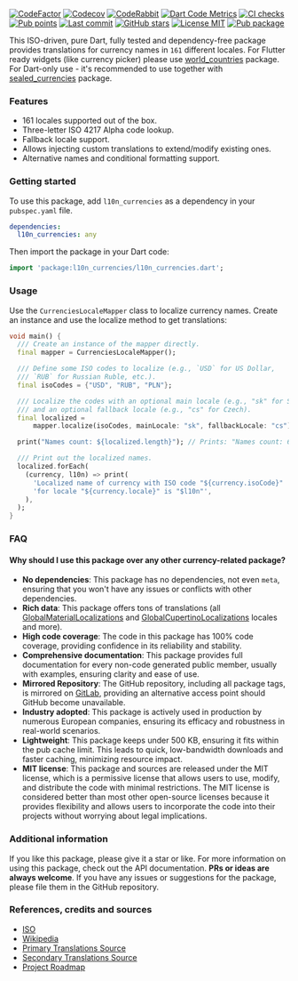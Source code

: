 [![CodeFactor](https://www.codefactor.io/repository/github/tsinis/sealed_world/badge)](https://www.codefactor.io/repository/github/tsinis/sealed_world)
[![Codecov](https://codecov.io/github/tsinis/sealed_world/branch/main/graph/badge.svg)](https://app.codecov.io/github/tsinis/sealed_world/flags)
[![CodeRabbit](https://img.shields.io/coderabbit/prs/github/tsinis/sealed_world?logo=vowpalwabbit&logoColor=orange&color=dark-green)](https://coderabbit.ai)
[![Dart Code Metrics](https://img.shields.io/badge/passing-dcm?style=flat&logo=dart&logoColor=lightskyblue&label=dcm&color=dark-green)](https://dcm.dev)
[![CI checks](https://github.com/tsinis/sealed_world/actions/workflows/verify_packages.yaml/badge.svg)](https://github.com/tsinis/sealed_world/actions/workflows/verify_packages.yaml)
[![Pub points](https://img.shields.io/pub/points/l10n_currencies)](https://pub.dev/packages/l10n_currencies/score)
[![Last commit](https://img.shields.io/github/last-commit/tsinis/sealed_world)](https://github.com/tsinis/sealed_world/commits/main/packages/l10n_currencies)
[![GitHub stars](https://img.shields.io/github/stars/tsinis/sealed_world?style=flat&color=green)](https://github.com/tsinis/sealed_world/stargazers)
[![License MIT](https://img.shields.io/badge/License-MIT-yellow.svg)](https://opensource.org/licenses/MIT)
[![Pub package](https://img.shields.io/pub/v/l10n_currencies.svg)](https://pub.dev/packages/l10n_currencies)

This ISO-driven, pure Dart, fully tested and dependency-free package provides translations for currency names in `161` different locales. For Flutter ready widgets (like currency picker) please use [world_countries](https://pub.dev/packages/world_countries) package. For Dart-only use - it's recommended to use together with [sealed_currencies](https://pub.dev/packages/sealed_currencies) package.

### Features

- 161 locales supported out of the box.
- Three-letter ISO 4217 Alpha code lookup.
- Fallback locale support.
- Allows injecting custom translations to extend/modify existing ones.
- Alternative names and conditional formatting support.

### Getting started

To use this package, add `l10n_currencies` as a dependency in your `pubspec.yaml` file.

```yaml
dependencies:
  l10n_currencies: any
```

Then import the package in your Dart code:

```dart
import 'package:l10n_currencies/l10n_currencies.dart';
```

### Usage

Use the `CurrenciesLocaleMapper` class to localize currency names. Create an instance and use the localize method to get translations:

```dart
void main() {
  /// Create an instance of the mapper directly.
  final mapper = CurrenciesLocaleMapper();

  /// Define some ISO codes to localize (e.g., `USD` for US Dollar,
  /// `RUB` for Russian Ruble, etc.).
  final isoCodes = {"USD", "RUB", "PLN"};

  /// Localize the codes with an optional main locale (e.g., "sk" for Slovak),
  /// and an optional fallback locale (e.g., "cs" for Czech).
  final localized =
      mapper.localize(isoCodes, mainLocale: "sk", fallbackLocale: "cs");

  print("Names count: ${localized.length}"); // Prints: "Names count: 6".

  /// Print out the localized names.
  localized.forEach(
    (currency, l10n) => print(
      'Localized name of currency with ISO code "${currency.isoCode}" '
      'for locale "${currency.locale}" is "$l10n"',
    ),
  );
}
```

### FAQ

#### Why should I use this package over any other currency-related package?

- **No dependencies**: This package has no dependencies, not even `meta`, ensuring that you won't have any issues or conflicts with other dependencies.
- **Rich data**: This package offers tons of translations (all [GlobalMaterialLocalizations](https://api.flutter.dev/flutter/flutter_localizations/GlobalMaterialLocalizations-class.html) and [GlobalCupertinoLocalizations](https://api.flutter.dev/flutter/flutter_localizations/GlobalCupertinoLocalizations-class.html) locales and more).
- **High code coverage**: The code in this package has 100% code coverage, providing confidence in its reliability and stability.
- **Comprehensive documentation**: This package provides full documentation for every non-code generated public member, usually with examples, ensuring clarity and ease of use.
- **Mirrored Repository**: The GitHub repository, including all package tags, is mirrored on [GitLab](https://gitlab.com/tsinis/sealed_world/), providing an alternative access point should GitHub become unavailable.
- **Industry adopted**: This package is actively used in production by numerous European companies, ensuring its efficacy and robustness in real-world scenarios.
- **Lightweight**: This package keeps under 500 KB, ensuring it fits within the pub cache limit. This leads to quick, low-bandwidth downloads and faster caching, minimizing resource impact.
- **MIT license**: This package and sources are released under the MIT license, which is a permissive license that allows users to use, modify, and distribute the code with minimal restrictions. The MIT license is considered better than most other open-source licenses because it provides flexibility and allows users to incorporate the code into their projects without worrying about legal implications.

### Additional information

If you like this package, please give it a star or like. For more information on using this package, check out the API documentation. **PRs or ideas are always welcome**.
If you have any issues or suggestions for the package, please file them in the GitHub repository.

### References, credits and sources

- [ISO](https://www.iso.org/iso-4217-currency-codes.html)
- [Wikipedia](https://wikipedia.org/wiki/ISO_4217)
- [Primary Translations Source](https://github.com/umpirsky/currency-list)
- [Secondary Translations Source](https://github.com/symfony/intl)
- [Project Roadmap](https://github.com/users/tsinis/projects/1)
